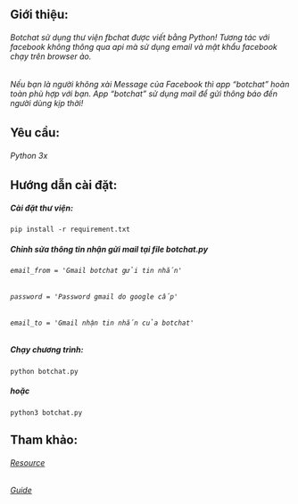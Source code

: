 ## Giới thiệu:
###### Botchat sử dụng thư viện fbchat được viết bằng Python! Tương tác với facebook không thông qua api mà sử dụng email và mật khẩu facebook chạy trên browser ảo.
###### Nếu bạn là người không xài Message của Facebook thì app “botchat” hoàn toàn phù hợp với bạn. App “botchat” sử dụng mail để gửi thông báo đến người dùng kịp thời!

## Yêu cầu:
###### Python 3x
## Hướng dẫn cài đặt:
##### Cài đặt thư viện:
`pip install -r requirement.txt`
##### Chỉnh sửa thông tin nhận gửi mail tại file botchat.py
###### `email_from = 'Gmail botchat gửi tin nhắn'`
###### `password = 'Password gmail do google cấp'`
###### `email_to = 'Gmail nhận tin nhắn của botchat'`
##### Chạy chương trình:
`python botchat.py`
##### hoặc
`python3 botchat.py`
## Tham khảo:
###### [Resource](https://github.com/carpedm20/fbchat/)
###### [Guide](https://fbchat.readthedocs.io/en/master/)
